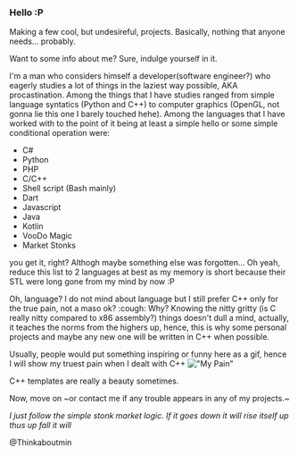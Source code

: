 ### Hello :P

Making a few cool, but undesireful, projects. Basically, nothing that anyone needs... probably.

Want to some info about me? Sure, indulge yourself in it.

I'm a man who considers himself a developer(software engineer?) who eagerly studies a lot of things in the laziest way possible, AKA procastination. Among the things that I have studies ranged from simple language syntatics (Python and C++) to computer graphics (OpenGL, not gonna lie this one I barely touched hehe).
Among the languages that I have worked with to the point of it being at least a simple hello or some simple conditional operation were:

- C#
- Python
- PHP
- C/C++
- Shell script (Bash mainly)
- Dart
- Javascript
- Java
- Kotlin
- VooDo Magic
- Market Stonks

you get it, right? Althogh maybe something else was forgotten... Oh yeah, reduce this list to 2 languages at best as my memory is short because their STL were long gone from my mind by now :P

Oh, language? I do not mind about language but I still prefer C++ only for the true pain, not a maso ok? :cough: Why? Knowing the nitty gritty (is C really nitty compared to x86 assembly?) things doesn't dull a mind, actually, it teaches the norms from the highers up, hence, this is why some personal projects and maybe any new one will be written in C++ when possible.

Usually, people would put something inspiring or funny here as a gif, hence I will show my truest pain when I dealt with C++
!["My Pain"](https://www.modernescpp.com/images/blog/ModernCpp/CppCoreGuidelinesTypeErasureDetails/errorClang.png)

C++ templates are really a beauty sometimes.

Now, move on ~or contact me if any trouble appears in any of my projects.~

*I just follow the simple stonk market logic. If it goes down it will rise itself up thus up fall it will*

@Thinkaboutmin
<!--
**Thinkaboutmin/Thinkaboutmin** is a ✨ _special_ ✨ repository because its `README.md` (this file) appears on your GitHub profile.

